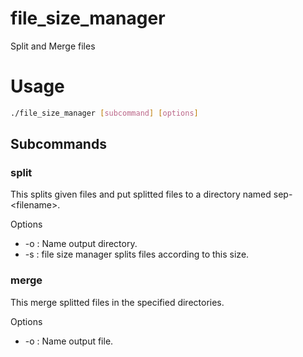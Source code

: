 # file_size_manager
Split and Merge files

# Usage
```sh
./file_size_manager [subcommand] [options]
```

## Subcommands
### split
This splits given files and put splitted files to a directory named sep-\<filename\>.

Options
- -o : Name output directory.
- -s : file size manager splits files according to this size.


### merge
This merge splitted files in the specified directories.

Options
- -o : Name output file.
